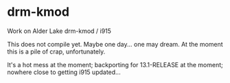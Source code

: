 # drm-kmod

Work on Alder Lake drm-kmod / i915

This does not compile yet. Maybe one day... one may dream. At the moment this is a pile of crap, unfortunately.

It's a hot mess at the moment; backporting for 13.1-RELEASE at the moment; nowhere close to getting i915 updated...
